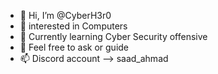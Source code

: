- 👋 Hi, I’m @CyberH3r0
- 👀 interested in Computers
- 🌱 Currently learning Cyber Security offensive
- 💞 Feel free to ask or guide
- 📫 Discord account -->  saad_ahmad

<!---
CyberH3r0/CyberH3r0 is a ✨ special ✨ repository because its `README.md` (this file) appears on your GitHub profile.
You can click the Preview link to take a look at your changes.
--->
